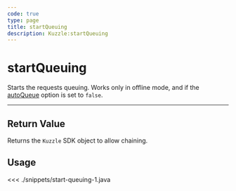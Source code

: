 ```yaml
---
code: true
type: page
title: startQueuing
description: Kuzzle:startQueuing
---
```


# startQueuing

Starts the requests queuing. Works only in offline mode, and if the [autoQueue](/sdk/android/3/core-classes/kuzzle/#properties) option is set to `false`.

---

## Return Value

Returns the `Kuzzle` SDK object to allow chaining.

## Usage

<<< ./snippets/start-queuing-1.java
